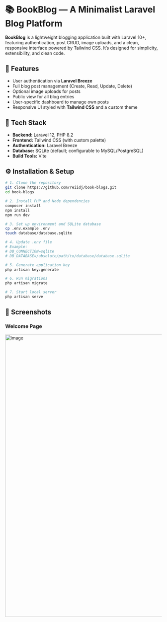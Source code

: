 # 📚 BookBlog — A Minimalist Laravel Blog Platform

**BookBlog** is a lightweight blogging application built with Laravel 10+, featuring authentication, post CRUD, image uploads, and a clean, responsive interface powered by Tailwind CSS. It’s designed for simplicity, extensibility, and clean code.

## 🚀 Features  
- User authentication via **Laravel Breeze**  
- Full blog post management (Create, Read, Update, Delete)  
- Optional image uploads for posts  
- Public view for all blog entries  
- User-specific dashboard to manage own posts  
- Responsive UI styled with **Tailwind CSS** and a custom theme  

## 🧰 Tech Stack  
- **Backend:** Laravel 12, PHP 8.2
- **Frontend:** Tailwind CSS (with custom palette)  
- **Authentication:** Laravel Breeze  
- **Database:** SQLite (default; configurable to MySQL/PostgreSQL)  
- **Build Tools:** Vite  

## ⚙️ Installation & Setup  
```bash
# 1. Clone the repository  
git clone https://github.com/reiidj/book-blogs.git  
cd book-blogs  

# 2. Install PHP and Node dependencies  
composer install  
npm install  
npm run dev  

# 3. Set up environment and SQLite database  
cp .env.example .env  
touch database/database.sqlite  

# 4. Update .env file  
# Example:  
# DB_CONNECTION=sqlite  
# DB_DATABASE=/absolute/path/to/database/database.sqlite  

# 5. Generate application key  
php artisan key:generate  

# 6. Run migrations  
php artisan migrate  

# 7. Start local server  
php artisan serve  
```

## 📸 Screenshots

### Welcome Page  
<img width="1919" height="909" alt="image" src="https://github.com/user-attachments/assets/088dc748-a309-4f2b-a663-122c90dd7c1d" />


